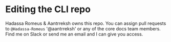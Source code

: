
# Editing the CLI repo

Hadassa Romeus & Aantrreksh owns this repo. You can assign pull requests to `@Hadassa-Romeus` '@aantrreksh' or any of the core docs team members. Find me on Slack or send me an email and I can give you access.
